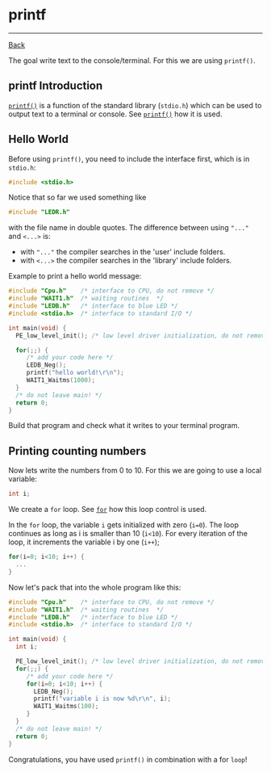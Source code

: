 ﻿# printf

---

[Back](../instructions.md)

The goal write text to the console/terminal. For this we are using ```printf()```.

## printf Introduction
[```printf()```](../io/printf.md) is a function of the standard library (```stdio.h```) which can be used to output text to a terminal or console.
See [```printf()```](../io/printf.md) how it is used.


## Hello World
Before using ```printf()```, you need to include the interface first, which is in ```stdio.h```:
```c
#include <stdio.h>
```

Notice that so far we used something like
```c
#include "LEDR.h"
```
with the file name in double quotes. The difference between using ```"..."``` and ```<...>``` is:
* with ```"..."``` the compiler searches in the 'user' include folders.
* with ```<...>``` the compiler searches in the 'library' include folders.

Example to print a hello world message:

```c
#include "Cpu.h"    /* interface to CPU, do not remove */
#include "WAIT1.h"  /* waiting routines  */
#include "LEDB.h"   /* interface to blue LED */
#include <stdio.h>  /* interface to standard I/O */

int main(void) {
  PE_low_level_init(); /* low level driver initialization, do not remove */

  for(;;) {
     /* add your code here */
     LEDB_Neg();
     printf("hello world!\r\n");
     WAIT1_Waitms(1000);
  }
  /* do not leave main! */
  return 0;
}

```
Build that program and check what it writes to your terminal program.

## Printing counting numbers
Now lets write the numbers from 0 to 10. For this we are going to use a local variable:
```c
int i;
```
We create a ```for``` loop. See [```for```](../controls/for.md) how this loop control is used.

In the ```for``` loop, the variable ```i``` gets initialized with zero (```i=0```).
The loop continues as long as i is smaller than 10 (```i<10```).
For every iteration of the loop, it increments the variable i by one (```i++```);
```c
for(i=0; i<10; i++) {
  ...
}
```
Now let's pack that into the whole program like this:

```c
#include "Cpu.h"    /* interface to CPU, do not remove */
#include "WAIT1.h"  /* waiting routines  */
#include "LEDB.h"   /* interface to blue LED */
#include <stdio.h>  /* interface to standard I/O */

int main(void) {
  int i;

  PE_low_level_init(); /* low level driver initialization, do not remove */
  for(;;) {
     /* add your code here */
     for(i=0; i<10; i++) {
       LEDB_Neg();
       printf("variable i is now %d\r\n", i);
       WAIT1_Waitms(100);
     }
  }
  /* do not leave main! */
  return 0;
}

```

Congratulations, you have used ```printf()``` in combination with a for ```loop```!



